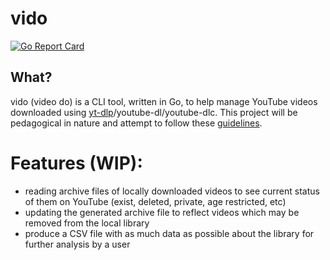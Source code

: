 # vido
[![Go Report Card](https://goreportcard.com/badge/github.com/tcm5343/vido)](https://goreportcard.com/report/github.com/tcm5343/vido)
## What?
vido (video do) is a CLI tool, written in Go, to help manage YouTube videos downloaded using [yt-dlp](https://github.com/yt-dlp/yt-dlp)/youtube-dl/youtube-dlc. This project will be pedagogical in nature and attempt to follow these [guidelines](https://clig.dev/).

# Features (WIP):
* reading archive files of locally downloaded videos to see current status of them on YouTube (exist, deleted, private, age restricted, etc)
* updating the generated archive file to reflect videos which may be removed from the local library
* produce a CSV file with as much data as possible about the library for further analysis by a user
